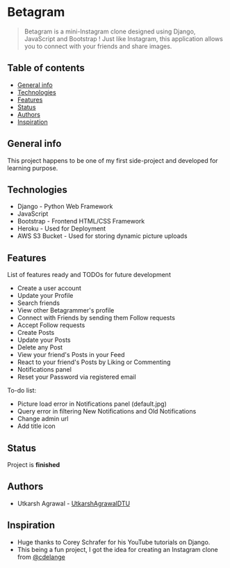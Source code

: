 # Betagram
> Betagram is a mini-Instagram clone designed using Django, JavaScript and Bootstrap ! Just like Instagram, this application allows you to connect with your friends and share images. 

## Table of contents
* [General info](#general-info)
* [Technologies](#technologies)
* [Features](#features)
* [Status](#status)
* [Authors](#authors)
* [Inspiration](#inspiration)


## General info
This project happens to be one of my first side-project and developed for learning purpose. 

## Technologies
* Django - Python Web Framework
* JavaScript
* Bootstrap - Frontend HTML/CSS Framework
* Heroku - Used for Deployment
* AWS S3 Bucket - Used for storing dynamic picture uploads


## Features
List of features ready and TODOs for future development
* Create a user account
* Update your Profile
* Search friends 
* View other Betagrammer's profile
* Connect with Friends by sending them Follow requests
* Accept Follow requests
* Create Posts
* Update your Posts
* Delete any Post
* View your friend's Posts in your Feed
* React to your friend's Posts by Liking or Commenting
* Notifications panel
* Reset your Password via registered email

To-do list:
* Picture load error in Notifications panel (default.jpg)
* Query error in filtering New Notifications and Old Notifications
* Change admin url
* Add title icon

## Status
Project is __finished__

## Authors
* Utkarsh Agrawal - [UtkarshAgrawalDTU](https://github.com/UtkarshAgrawalDTU)

## Inspiration
* Huge thanks to Corey Schrafer for his YouTube tutorials on Django.
* This being a fun project, I got the idea for creating an Instagram clone from [@cdelange](https://github.com/cdelange)

